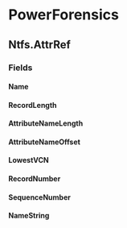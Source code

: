﻿# PowerForensics


## Ntfs.AttrRef

### Fields

#### Name

#### RecordLength

#### AttributeNameLength

#### AttributeNameOffset

#### LowestVCN

#### RecordNumber

#### SequenceNumber

#### NameString
